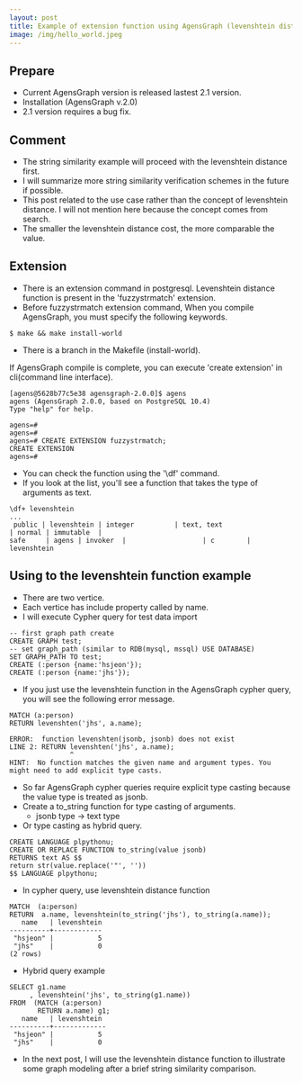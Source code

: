 ```yaml
---
layout: post
title: Example of extension function using AgensGraph (levenshtein distance) 1 to 2
image: /img/hello_world.jpeg
---
```


## Prepare
- Current AgensGraph version is released lastest 2.1 version.
- Installation (AgensGraph v.2.0)
- 2.1 version requires a bug fix.

## Comment
- The string similarity example will proceed with the levenshtein distance first. 
- I will summarize more string similarity verification schemes in the future if possible.
- This post related to the use case rather than the concept of levenshtein distance. I will not mention here because the concept comes from search.
- The smaller the levenshtein distance cost, the more comparable the value.

## Extension 
- There is an extension command in postgresql. Levenshtein distance function is present in the 'fuzzystrmatch' extension.
- Before fuzzystrmatch extension command, When you compile AgensGraph, you must specify the following keywords.


````
$ make && make install-world
````

- There is a branch in the Makefile (install-world). 

If AgensGraph compile is complete, you can execute 'create extension' in cli(command line interface).

````
[agens@5628b77c5e38 agensgraph-2.0.0]$ agens
agens (AgensGraph 2.0.0, based on PostgreSQL 10.4)
Type "help" for help.

agens=#
agens=#
agens=# CREATE EXTENSION fuzzystrmatch;
CREATE EXTENSION
agens=#
````

- You can check the function using the '\df' command.
- If you look at the list, you'll see a function that takes the type of arguments as text.

````
\df+ levenshtein
...
 public | levenshtein | integer          | text, text                            | normal | immutable  |
safe     | agens | invoker  |                   | c        | levenshtein
````

## Using to the levenshtein function example
- There are two vertice. 
- Each vertice has include property called by name.
- I will execute Cypher query for test data import

````
-- first graph path create
CREATE GRAPH test;
-- set graph_path (similar to RDB(mysql, mssql) USE DATABASE)
SET GRAPH_PATH TO test;
CREATE (:person {name:'hsjeon'});
CREATE (:person {name:'jhs'});
````

- If you just use the levenshtein function in the AgensGraph cypher query, you will see the following error message.

````
MATCH (a:person)
RETURN levenshten('jhs', a.name);

ERROR:  function levenshten(jsonb, jsonb) does not exist
LINE 2: RETURN levenshten('jhs', a.name);
               ^
HINT:  No function matches the given name and argument types. You might need to add explicit type casts.
````

- So far AgensGraph cypher queries require explicit type casting because the value type is treated as jsonb.
- Create a to_string function for type casting of arguments. 
    - jsonb type -> text type
- Or type casting as hybrid query.

````
CREATE LANGUAGE plpythonu;
CREATE OR REPLACE FUNCTION to_string(value jsonb)
RETURNS text AS $$
return str(value.replace('"', ''))
$$ LANGUAGE plpythonu;
````

- In cypher query, use levenshtein distance function 

````
MATCH  (a:person)
RETURN  a.name, levenshtein(to_string('jhs'), to_string(a.name));
   name   | levenshtein
----------+------------
 "hsjeon" |           5
 "jhs"    |           0
(2 rows)
````

- Hybrid query example

````
SELECT g1.name
     , levenshtein('jhs', to_string(g1.name)) 
FROM  (MATCH (a:person)
       RETURN a.name) g1;
   name   | levenshtein
----------+-------------
 "hsjeon" |           5
 "jhs"    |           0
````

- In the next post, I will use the levenshtein distance function to illustrate some graph modeling after a brief string similarity comparison.
